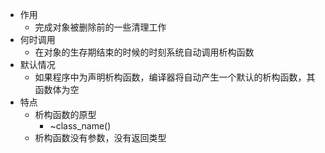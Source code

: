 
- 作用
  - 完成对象被删除前的一些清理工作
- 何时调用
  - 在对象的生存期结束的时候的时刻系统自动调用析构函数
- 默认情况
  - 如果程序中为声明析构函数，编译器将自动产生一个默认的析构函数，其函数体为空
- 特点
    - 析构函数的原型
        - ~class_name()
    - 析构函数没有参数，没有返回类型
